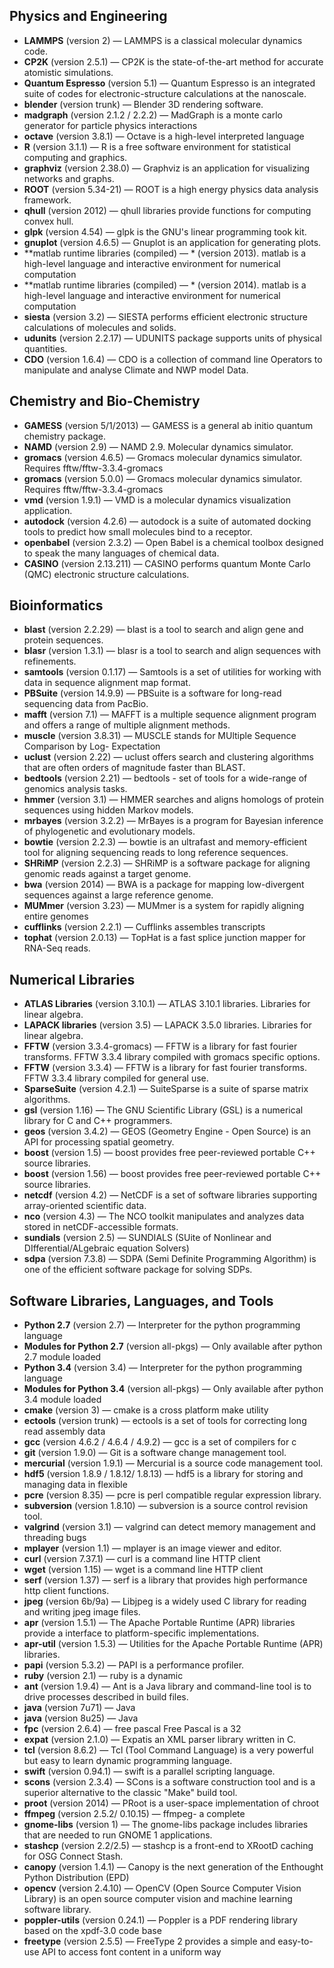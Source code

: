 [title]: - "Software modules catalog"

## Physics and Engineering
* **LAMMPS** (version 2) &mdash; LAMMPS is a classical molecular dynamics code.
* **CP2K** (version 2.5.1) &mdash; CP2K is the state-of-the-art method for accurate atomistic simulations.
* **Quantum Espresso** (version 5.1) &mdash; Quantum Espresso is an integrated suite of codes for electronic-structure calculations at the nanoscale.
* **blender** (version trunk) &mdash; Blender 3D rendering software.
* **madgraph** (version 2.1.2 / 2.2.2) &mdash; MadGraph is a monte carlo generator for particle physics interactions
* **octave** (version 3.8.1) &mdash; Octave is a high-level interpreted language
* **R** (version 3.1.1) &mdash; R is a free software environment for statistical computing and graphics.
* **graphviz** (version 2.38.0) &mdash; Graphviz is an application for visualizing networks and graphs.
* **ROOT** (version 5.34-21) &mdash; ROOT is a high energy physics data analysis framework.
* **qhull** (version 2012) &mdash; qhull libraries provide functions for computing convex hull.
* **glpk** (version 4.54) &mdash; glpk is the GNU's linear programming took kit.
* **gnuplot** (version 4.6.5) &mdash; Gnuplot is an application for generating plots.
* **matlab runtime libraries (compiled) &mdash; * (version 2013). matlab is a high-level language and interactive environment for numerical computation
* **matlab runtime libraries (compiled) &mdash; * (version 2014). matlab is a high-level language and interactive environment for numerical computation
* **siesta** (version 3.2) &mdash; SIESTA performs efficient electronic structure calculations of molecules and solids.
* **udunits** (version 2.2.17) &mdash; UDUNITS package supports units of physical quantities.
* **CDO** (version 1.6.4) &mdash; CDO is a collection of command line Operators to manipulate and analyse Climate and NWP model Data.

## Chemistry and Bio-Chemistry
* **GAMESS** (version 5/1/2013) &mdash; GAMESS is a general ab initio quantum chemistry package.
* **NAMD** (version 2.9) &mdash; NAMD 2.9. Molecular dynamics simulator.
* **gromacs** (version 4.6.5) &mdash; Gromacs molecular dynamics simulator. Requires fftw/fftw-3.3.4-gromacs
* **gromacs** (version 5.0.0) &mdash; Gromacs molecular dynamics simulator. Requires fftw/fftw-3.3.4-gromacs
* **vmd** (version 1.9.1) &mdash; VMD is a molecular dynamics visualization application.
* **autodock** (version 4.2.6) &mdash; autodock is a suite of automated docking tools to predict how small molecules bind to a receptor.
* **openbabel** (version 2.3.2) &mdash; Open Babel is a chemical toolbox designed to speak the many languages of chemical data.
* **CASINO** (version 2.13.211) &mdash; CASINO performs quantum Monte Carlo (QMC) electronic structure calculations.

## Bioinformatics
* **blast** (version 2.2.29) &mdash; blast is a tool to search and align gene and protein sequences.
* **blasr** (version 1.3.1) &mdash; blasr is a tool to search and align sequences with refinements.
* **samtools** (version 0.1.17) &mdash; Samtools is a set of utilities for working with data in sequence alignment map format.
* **PBSuite** (version 14.9.9) &mdash; PBSuite is a software for long-read sequencing data from PacBio.
* **mafft** (version 7.1) &mdash; MAFFT is a multiple sequence alignment program and offers a range of multiple alignment methods.
* **muscle** (version 3.8.31) &mdash; MUSCLE stands for MUltiple Sequence Comparison by Log- Expectation
* **uclust** (version 2.22) &mdash; uclust offers search and clustering algorithms that are often orders of magnitude faster than BLAST.
* **bedtools** (version 2.21) &mdash; bedtools - set of tools for a wide-range of genomics analysis tasks.
* **hmmer** (version 3.1) &mdash; HMMER searches and aligns homologs of protein sequences using hidden Markov models.
* **mrbayes** (version 3.2.2) &mdash; MrBayes is a program for Bayesian inference of phylogenetic and evolutionary models.
* **bowtie** (version 2.2.3) &mdash; bowtie is an ultrafast and memory-efficient tool for aligning sequencing reads to long reference sequences.
* **SHRiMP** (version 2.2.3) &mdash; SHRiMP is a software package for aligning genomic reads against a target genome.
* **bwa** (version 2014) &mdash; BWA is a package for mapping low-divergent sequences against a large reference genome.
* **MUMmer** (version 3.23) &mdash; MUMmer is a system for rapidly aligning entire genomes
* **cufflinks** (version 2.2.1) &mdash; Cufflinks assembles transcripts
* **tophat** (version 2.0.13) &mdash; TopHat is a fast splice junction mapper for RNA-Seq reads.

## Numerical Libraries
* **ATLAS Libraries** (version 3.10.1) &mdash; ATLAS 3.10.1 libraries. Libraries for linear algebra.
* **LAPACK libraries** (version 3.5) &mdash; LAPACK 3.5.0 libraries. Libraries for linear algebra.
* **FFTW** (version 3.3.4-gromacs) &mdash; FFTW is a library for fast fourier transforms. FFTW 3.3.4 library compiled with gromacs specific options.
* **FFTW** (version 3.3.4) &mdash; FFTW is a library for fast fourier transforms. FFTW 3.3.4 library compiled for general use.
* **SparseSuite** (version 4.2.1) &mdash; SuiteSparse is a suite of sparse matrix algorithms.
* **gsl** (version 1.16) &mdash; The GNU Scientific Library (GSL) is a numerical library for C and C++ programmers.
* **geos** (version 3.4.2) &mdash; GEOS (Geometry Engine - Open Source) is an API for processing spatial geometry.
* **boost** (version 1.5) &mdash; boost provides free peer-reviewed portable C++ source libraries.
* **boost** (version 1.56) &mdash; boost provides free peer-reviewed portable C++ source libraries.
* **netcdf** (version 4.2) &mdash; NetCDF is a set of software libraries supporting array-oriented scientific data.
* **nco** (version 4.3) &mdash; The NCO toolkit manipulates and analyzes data stored in netCDF-accessible formats.
* **sundials** (version 2.5) &mdash; SUNDIALS (SUite of Nonlinear and DIfferential/ALgebraic equation Solvers)
* **sdpa** (version 7.3.8) &mdash; SDPA (Semi Definite Programming Algorithm) is one of the efficient software package for solving SDPs.

## Software Libraries, Languages, and Tools
* **Python 2.7** (version 2.7) &mdash; Interpreter for the python programming language
* **Modules for Python 2.7** (version all-pkgs) &mdash; Only available after python 2.7 module loaded
* **Python 3.4** (version 3.4) &mdash; Interpreter for the python programming language
* **Modules for Python 3.4** (version all-pkgs) &mdash; Only available after python 3.4 module loaded
* **cmake** (version 3) &mdash; cmake is a cross platform make utility
* **ectools** (version trunk) &mdash; ectools is a set of tools for correcting long read assembly data
* **gcc** (version 4.6.2 / 4.6.4 / 4.9.2) &mdash; gcc is a set of compilers for c
* **git** (version 1.9.0) &mdash; Git is a software change management tool.
* **mercurial** (version 1.9.1) &mdash; Mercurial is a source code management tool.
* **hdf5** (version 1.8.9 / 1.8.12/ 1.8.13) &mdash; hdf5 is a library for storing and managing data in flexible
* **pcre** (version 8.35) &mdash; pcre is perl compatible regular expression library.
* **subversion** (version 1.8.10) &mdash; subversion is a source control revision tool.
* **valgrind** (version 3.1) &mdash; valgrind can detect memory management and threading bugs
* **mplayer** (version 1.1) &mdash; mplayer is an image viewer and editor.
* **curl** (version 7.37.1) &mdash; curl is a command line HTTP client
* **wget** (version 1.15) &mdash; wget is a command line HTTP client
* **serf** (version 1.37) &mdash; serf is a library that provides high performance http client functions.
* **jpeg** (version 6b/9a) &mdash; Libjpeg is a widely used C library for reading and writing jpeg image files.
* **apr** (version 1.5.1) &mdash; The Apache Portable Runtime (APR) libraries provide a interface to platform-specific implementations.
* **apr-util** (version 1.5.3) &mdash; Utilities for the Apache Portable Runtime (APR) libraries.
* **papi** (version 5.3.2) &mdash; PAPI is a performance profiler.
* **ruby** (version 2.1) &mdash; ruby is a dynamic
* **ant** (version 1.9.4) &mdash; Ant is a Java library and command-line tool is to drive processes described in build files.
* **java** (version 7u71) &mdash; Java
* **java** (version 8u25) &mdash; Java
* **fpc** (version 2.6.4) &mdash; free pascal Free Pascal is a 32
* **expat** (version 2.1.0) &mdash; Expatis an XML parser library written in C.
* **tcl** (version 8.6.2) &mdash; Tcl (Tool Command Language) is a very powerful but easy to learn dynamic programming language.
* **swift** (version 0.94.1) &mdash; swift is a parallel scripting language.
* **scons** (version 2.3.4) &mdash; SCons is a software construction tool and is a superior alternative to the classic "Make" build tool.
* **proot** (version 2014) &mdash; PRoot is a user-space implementation of chroot
* **ffmpeg** (version 2.5.2/ 0.10.15) &mdash; ffmpeg- a complete
* **gnome-libs** (version 1) &mdash; The gnome-libs package includes libraries that are needed to run GNOME 1 applications.
* **stashcp** (version 2.2/2.5) &mdash; stashcp is a front-end to XRootD caching for OSG Connect Stash.
* **canopy** (version 1.4.1) &mdash; Canopy is the next generation of the Enthought Python Distribution (EPD)
* **opencv** (version 2.4.10) &mdash; OpenCV (Open Source Computer Vision Library) is an open source computer vision and machine learning software library.
* **poppler-utils** (version 0.24.1) &mdash; Poppler is a PDF rendering library based on the xpdf-3.0 code base
* **freetype** (version 2.5.5) &mdash; FreeType 2 provides a simple and easy-to-use API to access font content in a uniform way
